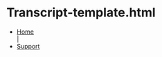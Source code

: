 # Transcript-template.html

<link rel="shortcut icon" type="image/png" href="https://ticket-tool.eu/img/tickettoollogo.png">
<div class="right">
    <ul id="nav-right">
        <li>
            <a href="https://ticket-tool.eu" target="_blank">Home</a>
        </li>
    |
        <li>
            <a href="https://ticket-tool.eu/support"_blank">Support</a>
        </li>
    </ul>
</div>


  
